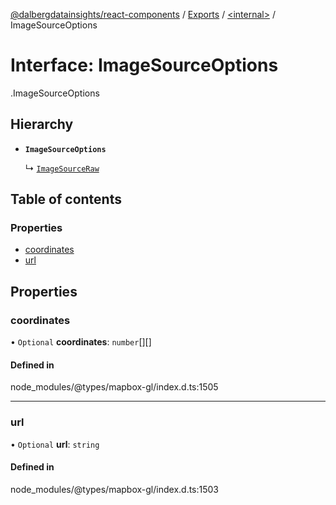[@dalbergdatainsights/react-components](../README.md) / [Exports](../modules.md) / [<internal\>](../modules/internal_.md) / ImageSourceOptions

# Interface: ImageSourceOptions

[<internal>](../modules/internal_.md).ImageSourceOptions

## Hierarchy

- **`ImageSourceOptions`**

  ↳ [`ImageSourceRaw`](internal_.ImageSourceRaw.md)

## Table of contents

### Properties

- [coordinates](internal_.ImageSourceOptions.md#coordinates)
- [url](internal_.ImageSourceOptions.md#url)

## Properties

### coordinates

• `Optional` **coordinates**: `number`[][]

#### Defined in

node_modules/@types/mapbox-gl/index.d.ts:1505

___

### url

• `Optional` **url**: `string`

#### Defined in

node_modules/@types/mapbox-gl/index.d.ts:1503
